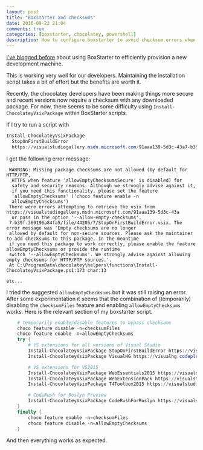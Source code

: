 ```yaml
---
layout: post
title: "Boxstarter and checksums"
date: 2016-09-22 21:04
comments: true
categories: [boxstarter, chocolatey, powershell]
description: How to configure boxstarter to avoid checksum errors when installing Visual Studio extensions.
---
```

[I've blogged before](/provisioning-a-new-development-machine-with-boxstarter/) about using BoxStarter to efficiently provision a new development machine. 

This is working very well for our developers. Maintaining the installation script takes a bit of effort but the benefits are worth it.

Recently, the chocolatey developers have been making things more secure and recent versions now require a checksum with any downloaded package. For now, there seems to be some difficulty using `Install-ChocolateyVsixPackage` within BoxStarter scripts.

If I try to run a script with 

```powershell
Install-ChocolateyVsixPackage 
  StopOnFirstBuildError 
  https://visualstudiogallery.msdn.microsoft.com/91aaa139-5d3c-43a7-b39f-369196a84fa5/file/44205/7/StopOnFirstBuildError.vsix 
```

I get the following error message:

```
 WARNING: Missing package checksums are not allowed (by default for HTTP/FTP,
  HTTPS when feature 'allowEmptyChecksumsSecure' is disabled) for
  safety and security reasons. Although we strongly advise against it,
  if you need this functionality, please set the feature
  'allowEmptyChecksums' ('choco feature enable -n
  allowEmptyChecksums')
 There were errors attempting to retrieve the vsix from https://visualstudiogallery.msdn.microsoft.com/91aaa139-5d3c-43a
  or pass in the option '--allow-empty-checksums'.
 7-b39f-369196a84fa5/file/44205/7/StopOnFirstBuildError.vsix. The error message was 'Empty checksums are no longer
 allowed by default for non-secure sources. Please ask the maintainer to add checksums to this package. In the meantime 
 if you need this package to work correctly, please enable the feature allowEmptyChecksums or provide the runtime
 switch '--allowEmptyChecksums'. We strongly advise against allowing empty checksums for HTTP/FTP sources.'.
 At C:\ProgramData\chocolatey\helpers\functions\Install-ChocolateyVsixPackage.ps1:173 char:13

etc...
```

I tried the suggested `allowEmptyChecksums` but it was still raising an error. After some experimentation it seems that the combination of (temporarily) disabling the `checksumFiles` feature and enabling `allowEmptyChecksums` works. Here is the relevant section of my boxstarter script.

```powershell
    # temporarily enable/disable features to bypass checksums
    choco feature disable -n=checksumFiles
    choco feature enable -n=allowEmptyChecksums
    try {
        # VS extensions for all versions of Visual Studio
        Install-ChocolateyVsixPackage StopOnFirstBuildError https://visualstudiogallery.msdn.microsoft.com/91aaa139-5d3c-43a7-b39f-369196a84fa5/file/44205/7/StopOnFirstBuildError.vsix 
        Install-ChocolateyVsixPackage VisualHG https://visualhg.codeplex.com/downloads/get/1475782

        # VS extensions for VS2015
        Install-ChocolateyVsixPackage WebEssentials2015 https://visualstudiogallery.msdn.microsoft.com/ee6e6d8c-c837-41fb-886a-6b50ae2d06a2/file/146119/19/WebEssentials2015.vsix
        Install-ChocolateyVsixPackage WebExtensionPack https://visualstudiogallery.msdn.microsoft.com/f3b504c6-0095-42f1-a989-51d5fc2a8459/file/186606/23/Web%20Extension%20Pack%20v1.5.50.vsix 
        Install-ChocolateyVsixPackage T4Toolbox2015 https://visualstudiogallery.msdn.microsoft.com/34b6d489-afbc-4d7b-82c3-dded2b726dbc/file/165481/2/T4Toolbox.14.0.0.71.vsix

        # CodeRush for Roslyn Preview
        Install-ChocolateyVsixPackage CodeRushForRoslyn https://visualstudiogallery.msdn.microsoft.com/8a8390ae-1f71-4659-9d8d-5dd56fd8a72e/file/163212/15/DevExpress.CodeRush.Roslyn-16.1.6.vsix            
    }
    finally {
        choco feature enable -n=checksumFiles
        choco feature disable -n=allowEmptyChecksums
    }
```

And then everything works as expected.